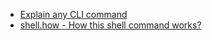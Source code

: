 - [Explain any CLI command](https://explainshell.com/explain?cmd=cut%20-d%20%27%20%27%20-f%201%20/var/log/apache2/access_logs%20%7C%20uniq%20-c%20%7C%20sort%20-n#)
- [shell.how - How this shell command works?](https://www.shell.how)